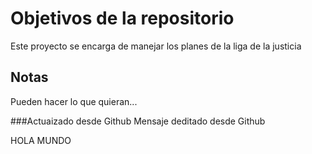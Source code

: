 # Objetivos de la repositorio

Este proyecto se encarga de manejar los planes de la liga de la justicia


## Notas
Pueden hacer lo que quieran...


###Actuaizado desde Github
Mensaje deditado desde Github


HOLA MUNDO

